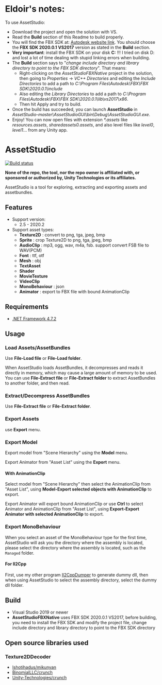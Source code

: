 # Eldoir's notes:
To use AssetStudio:
- Download the project and open the solution with VS.
- Read the **Build** section of this Readme to build properly.
- You will find the FBX SDK at: [Autodesk website link](https://www.autodesk.com/developer-network/platform-technologies/fbx-sdk-2020-0). You should choose the **FBX SDK 2020.0.1 VS2017** version as stated in the **Build** section.
- **Very important**: install the FBX SDK on your disk **C:** !!! I tried on disk D: and lost a lot of time dealing with stupid linking errors when building.
- The **Build** section says to "_change include directory and library directory to point to the FBX SDK directory_". That means:
  * Right-clicking on the _AssetStudioFBXNative_ project in the solution, then going to _Properties_ -> _VC++ Directories_ and editing the _Include Directories_ to add a path to _C:\Program Files\Autodesk\FBX\FBX SDK\2020.0.1\include_
  * Also editing the _Library Directories_ to add a path to _C:\Program Files\Autodesk\FBX\FBX SDK\2020.0.1\lib\vs2017\x86_.
  * Then hit Apply and try to build.
- Once the build has succeeded, you can launch **AssetStudio** in _AssetStudio-master\AssetStudioGUI\bin\Debug\AssetStudioGUI.exe_.
- Enjoy! You can now open files with extension _*.assets_ like _resources.assets_, _sharedassets0.assets_, and also level files like _level0_, _level1_... from any Unity app.

# AssetStudio
[![Build status](https://ci.appveyor.com/api/projects/status/rnu7l90422pdewx4?svg=true)](https://ci.appveyor.com/project/Perfare/assetstudio/branch/master/artifacts)

**None of the repo, the tool, nor the repo owner is affiliated with, or sponsored or authorized by, Unity Technologies or its affiliates.**

AssetStudio is a tool for exploring, extracting and exporting assets and assetbundles.

## Features
* Support version:
  * 2.5 - 2020.2
* Support asset types:
  * **Texture2D** : convert to png, tga, jpeg, bmp
  * **Sprite** : crop Texture2D to png, tga, jpeg, bmp
  * **AudioClip** : mp3, ogg, wav, m4a, fsb. support convert FSB file to WAV(PCM)
  * **Font** : ttf, otf
  * **Mesh** : obj
  * **TextAsset**
  * **Shader**
  * **MovieTexture**
  * **VideoClip**
  * **MonoBehaviour** : json
  * **Animator** : export to FBX file with bound AnimationClip

## Requirements

- [.NET Framework 4.7.2](https://dotnet.microsoft.com/download/dotnet-framework/net472)

## Usage

### Load Assets/AssetBundles

Use **File-Load file** or **File-Load folder**.

When AssetStudio loads AssetBundles, it decompresses and reads it directly in memory, which may cause a large amount of memory to be used. You can use **File-Extract file** or **File-Extract folder** to extract AssetBundles to another folder, and then read.

### Extract/Decompress AssetBundles

Use **File-Extract file** or **File-Extract folder**.

### Export Assets

use **Export** menu.

### Export Model

Export model from "Scene Hierarchy" using the **Model** menu.

Export Animator from "Asset List" using the **Export** menu.

#### With AnimationClip

Select model from "Scene Hierarchy" then select the AnimationClip from "Asset List", using **Model-Export selected objects with AnimationClip** to export.

Export Animator will export bound AnimationClip or use **Ctrl** to select Animator and AnimationClip from "Asset List", using **Export-Export Animator with selected AnimationClip** to export.

### Export MonoBehaviour

When you select an asset of the MonoBehaviour type for the first time, AssetStudio will ask you the directory where the assembly is located, please select the directory where the assembly is located, such as the `Managed` folder.

#### For Il2Cpp

First, use my other program [Il2CppDumper](https://github.com/Perfare/Il2CppDumper) to generate dummy dll, then when using AssetStudio to select the assembly directory, select the dummy dll folder.

## Build

* Visual Studio 2019 or newer
* **AssetStudioFBXNative** uses FBX SDK 2020.0.1 VS2017, before building, you need to install the FBX SDK and modify the project file, change include directory and library directory to point to the FBX SDK directory

## Open source libraries used

### Texture2DDecoder
* [Ishotihadus/mikunyan](https://github.com/Ishotihadus/mikunyan)
* [BinomialLLC/crunch](https://github.com/BinomialLLC/crunch)
* [Unity-Technologies/crunch](https://github.com/Unity-Technologies/crunch/tree/unity)
